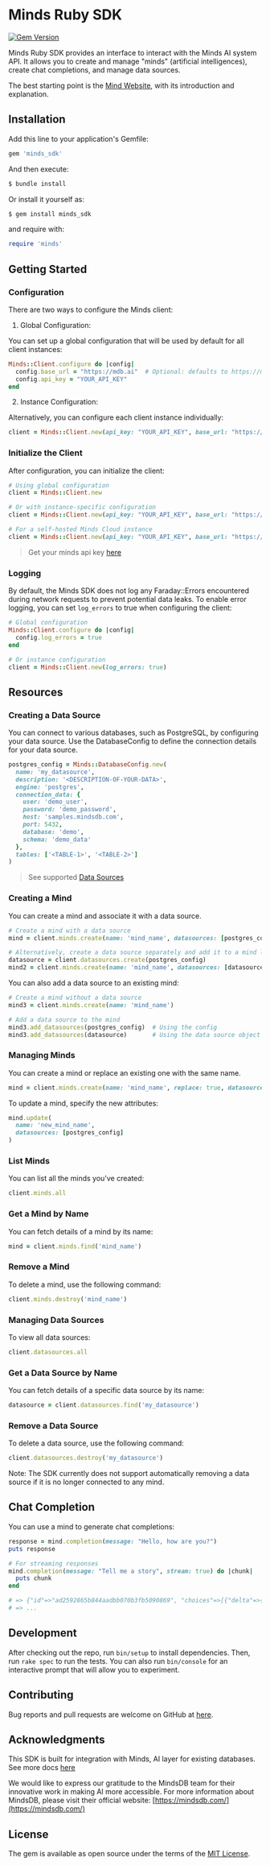 # Minds Ruby SDK
[![Gem Version](https://badge.fury.io/rb/minds_sdk.svg)](https://badge.fury.io/rb/minds_sdk)

Minds Ruby SDK provides an interface to interact with the Minds AI system API. It allows you to create and manage "minds" (artificial intelligences), create chat completions, and manage data sources.

The best starting point is the [Mind Website](https://docs.mdb.ai/docs/data-mind), with its introduction and explanation.

## Installation

Add this line to your application's Gemfile:

```ruby
gem 'minds_sdk'
```

And then execute:

```bash
$ bundle install
```

Or install it yourself as:

```bash
$ gem install minds_sdk
```
and require with:

```ruby
require 'minds'
```

## Getting Started

### Configuration

There are two ways to configure the Minds client:

1. Global Configuration:

You can set up a global configuration that will be used by default for all client instances:

```ruby
Minds::Client.configure do |config|
  config.base_url = "https://mdb.ai"  # Optional: defaults to https://mdb.ai
  config.api_key = "YOUR_API_KEY"
end
```

2. Instance Configuration:

Alternatively, you can configure each client instance individually:

```ruby
client = Minds::Client.new(api_key: "YOUR_API_KEY", base_url: "https://mdb.ai")
```

### Initialize the Client

After configuration, you can initialize the client:

```ruby
# Using global configuration
client = Minds::Client.new

# Or with instance-specific configuration
client = Minds::Client.new(api_key: "YOUR_API_KEY", base_url: "https://mdb.ai")

# For a self-hosted Minds Cloud instance
client = Minds::Client.new(api_key: "YOUR_API_KEY", base_url: "https://<custom_cloud>.mdb.ai")
```
> Get your minds api key [here](https://mdb.ai/apiKeys)

### Logging

By default, the Minds SDK does not log any Faraday::Errors encountered during network requests to prevent potential data leaks. To enable error logging, you can set `log_errors` to true when configuring the client:

```ruby
# Global configuration
Minds::Client.configure do |config|
  config.log_errors = true
end

# Or instance configuration
client = Minds::Client.new(log_errors: true)
```

## Resources

### Creating a Data Source

You can connect to various databases, such as PostgreSQL, by configuring your data source. Use the DatabaseConfig to define the connection details for your data source.

```ruby
postgres_config = Minds::DatabaseConfig.new(
  name: 'my_datasource',
  description: '<DESCRIPTION-OF-YOUR-DATA>',
  engine: 'postgres',
  connection_data: {
    user: 'demo_user',
    password: 'demo_password',
    host: 'samples.mindsdb.com',
    port: 5432,
    database: 'demo',
    schema: 'demo_data'
  },
  tables: ['<TABLE-1>', '<TABLE-2>']
)

```

> See supported [Data Sources](https://docs.mdb.ai/docs/data_sources)

### Creating a Mind

You can create a mind and associate it with a data source.

```ruby
# Create a mind with a data source
mind = client.minds.create(name: 'mind_name', datasources: [postgres_config])

# Alternatively, create a data source separately and add it to a mind later
datasource = client.datasources.create(postgres_config)
mind2 = client.minds.create(name: 'mind_name', datasources: [datasource])
```

You can also add a data source to an existing mind:

```ruby
# Create a mind without a data source
mind3 = client.minds.create(name: 'mind_name')

# Add a data source to the mind
mind3.add_datasources(postgres_config)  # Using the config
mind3.add_datasources(datasource)       # Using the data source object
```

### Managing Minds

You can create a mind or replace an existing one with the same name.

```ruby
mind = client.minds.create(name: 'mind_name', replace: true, datasources: [postgres_config])
```

To update a mind, specify the new attributes:

```ruby
mind.update(
  name: 'new_mind_name',
  datasources: [postgres_config]
)
```

### List Minds

You can list all the minds you've created:

```ruby
client.minds.all
```

### Get a Mind by Name

You can fetch details of a mind by its name:

```ruby
mind = client.minds.find('mind_name')
```

### Remove a Mind

To delete a mind, use the following command:

```ruby
client.minds.destroy('mind_name')
```

### Managing Data Sources

To view all data sources:

```ruby
client.datasources.all
```

### Get a Data Source by Name

You can fetch details of a specific data source by its name:

```ruby
datasource = client.datasources.find('my_datasource')
```

### Remove a Data Source

To delete a data source, use the following command:

```ruby
client.datasources.destroy('my_datasource')
```

Note: The SDK currently does not support automatically removing a data source if it is no longer connected to any mind.

## Chat Completion

You can use a mind to generate chat completions:

```ruby
response = mind.completion(message: "Hello, how are you?")
puts response

# For streaming responses
mind.completion(message: "Tell me a story", stream: true) do |chunk|
  puts chunk
end

# => {"id"=>"ad2592865b844aadbb070b3fb5090869", "choices"=>[{"delta"=>{"content"=>"I understand your request. I'm working on a detailed response for you.", "function_call"=>nil, "role"=>"assistant", "tool_calls"=>nil}, "finish_reason"=>nil, "index"=>0, "logprobs"=>nil}], "created"=>1729085931, "model"=>"mind_house_sale", "object"=>"chat.completion.chunk", "system_fingerprint"=>nil, "usage"=>nil}
# => ...
```

## Development

After checking out the repo, run `bin/setup` to install dependencies. Then, run `rake spec` to run the tests. You can also run `bin/console` for an interactive prompt that will allow you to experiment.

## Contributing

Bug reports and pull requests are welcome on GitHub at [here](https://github.com/tungnt1203/minds_ruby_sdk).

## Acknowledgments

This SDK is built for integration with Minds, AI layer for existing databases. See more docs [here](https://docs.mdb.ai/docs/data-mind)

We would like to express our gratitude to the MindsDB team for their innovative work in making AI more accessible.
For more information about MindsDB, please visit their official website: [https://mindsdb.com/](https://mindsdb.com/)
## License

The gem is available as open source under the terms of the [MIT License](https://opensource.org/licenses/MIT).
